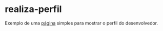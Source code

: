 # realiza-perfil
Exemplo de uma [página](https://anderson-vasques.github.io/realiza-perfil/) simples para mostrar o perfil do desenvolvedor.
